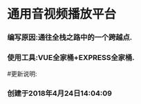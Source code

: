 # 通用音视频播放平台
### 编写原因:通往全栈之路中的一个跨越点.
### 使用工具:VUE全家桶+EXPRESS全家桶.






#更新说明:
### 创建于2018年4月24日14:04:09